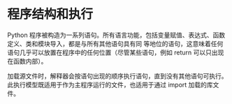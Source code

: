 # 程序结构和执行

Python 程序被构造为一系列语句。所有语言功能，包括变量赋值、表达式、函数定义、类和模块导入，都是与所有其他语句具有同
等地位的语句，这意味着任何语句几乎可以放置在程序中的任何位置（尽管某些语句，例如 return 可以只出现在函数内部）。

加载源文件时，解释器会按语句出现的顺序执行语句，直到没有其他语句可执行。此执行模型既适用于作为主程序运行的文件，也适用于通过 import 加载的库文件。
